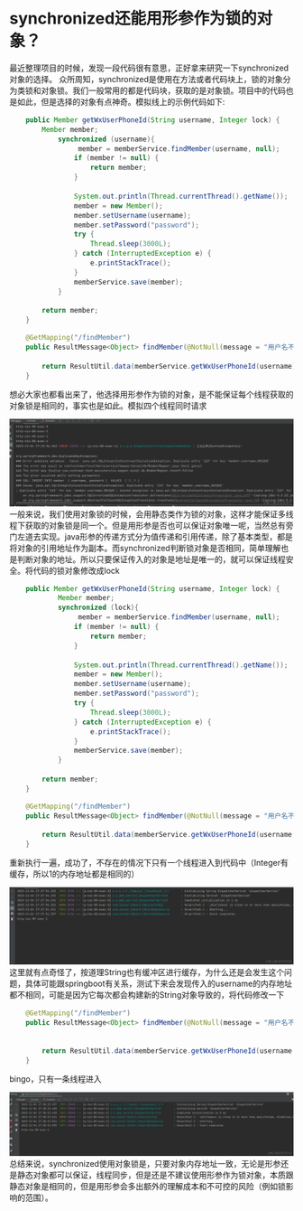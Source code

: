 # synchronized还能用形参作为锁的对象？
最近整理项目的时候，发现一段代码很有意思，正好拿来研究一下synchronized对象的选择。 众所周知，synchronized是使用在方法或者代码块上，锁的对象分为类锁和对象锁。我们一般常用的都是代码块，获取的是对象锁。项目中的代码也是如此，但是选择的对象有点神奇。模拟线上的示例代码如下:

```java
    public Member getWxUserPhoneId(String username, Integer lock) {
        Member member;
            synchronized (username){
                 member = memberService.findMember(username, null);
                if (member != null) {
                    return member;
                }
                
                System.out.println(Thread.currentThread().getName());
                member = new Member();
                member.setUsername(username);
                member.setPassword("password");
                try {
                    Thread.sleep(3000L);
                } catch (InterruptedException e) {
                    e.printStackTrace();
                }
                memberService.save(member);
            }

        return member;
    }

```

```java
    @GetMapping("/findMember")
    public ResultMessage<Object> findMember(@NotNull(message = "用户名不能为空") @RequestParam String username){
        
        return ResultUtil.data(memberService.getWxUserPhoneId(username));
    }

```

想必大家也都看出来了，他选择用形参作为锁的对象，是不能保证每个线程获取的对象锁是相同的，事实也是如此。模拟四个线程同时请求

![](_assets/c88ea7641cb64e7aa52b325f8bbdd315~tplv-k3u1fbpfcp-jj-mark!3024!0!0!0!q75.awebp.webp)
 一般来说，我们使用对象锁的时候，会用静态类作为锁的对象，这样才能保证多线程下获取的对象锁是同一个。但是用形参是否也可以保证对象唯一呢，当然总有旁门左道去实现。java形参的传递方式分为值传递和引用传递，除了基本类型，都是将对象的引用地址作为副本。而synchronized判断锁对象是否相同，简单理解也是判断对象的地址。所以只要保证传入的对象是地址是唯一的，就可以保证线程安全。将代码的锁对象修改成lock

```java
    public Member getWxUserPhoneId(String username, Integer lock) {
            Member member;
            synchronized (lock){
                 member = memberService.findMember(username, null);
                if (member != null) {
                    return member;
                }
                
                System.out.println(Thread.currentThread().getName());
                member = new Member();
                member.setUsername(username);
                member.setPassword("password");
                try {
                    Thread.sleep(3000L);
                } catch (InterruptedException e) {
                    e.printStackTrace();
                }
                memberService.save(member);
            }

        return member;
    }

```

```java
    @GetMapping("/findMember")
    public ResultMessage<Object> findMember(@NotNull(message = "用户名不能为空") @RequestParam String username){
        
        return ResultUtil.data(memberService.getWxUserPhoneId(username,1));
    }

```

重新执行一遍，成功了，不存在的情况下只有一个线程进入到代码中（Integer有缓存，所以1的内存地址都是相同的）

![](_assets/13c08df539f24e8cb9dc892325740d01~tplv-k3u1fbpfcp-jj-mark!3024!0!0!0!q75.awebp.webp)
 这里就有点奇怪了，按道理String也有缓冲区进行缓存，为什么还是会发生这个问题，具体可能跟springboot有关系，测试下来会发现传入的username的内存地址都不相同，可能是因为它每次都会构建新的String对象导致的，将代码修改一下

```java
    @GetMapping("/findMember")
    public ResultMessage<Object> findMember(@NotNull(message = "用户名不能为空") @RequestParam String username){
        
        
        return ResultUtil.data(memberService.getWxUserPhoneId(username.intern(),null));
    }

```

bingo，只有一条线程进入

![](_assets/7c128a38375b40488672f7ece98d160b~tplv-k3u1fbpfcp-jj-mark!3024!0!0!0!q75.awebp.webp)
 总结来说，synchronized使用对象锁是，只要对象内存地址一致，无论是形参还是静态对象都可以保证，线程同步，但是还是不建议使用形参作为锁对象，本质跟静态对象是相同的，但是用形参会多出额外的理解成本和不可控的风险（例如锁影响的范围）。